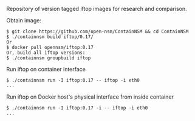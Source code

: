 Repository of version tagged iftop images for research and comparison.

Obtain image:
```
$ git clone https://github.com/open-nsm/ContainNSM && cd ContainNSM
$ ./containnsm build iftop/0.17/
Or
$ docker pull opennsm/iftop:0.17
Or, build all iftop versions:
$ ./containnsm groupbuild iftop
```

Run iftop on container interface
```
$ ./containnsm run -I iftop:0.17 -- iftop -i eth0
...
```

Run iftop on Docker host's physical interface from inside container
```
$ ./containnsm run -I iftop:0.17 -i -- iftop -i eth0
...
```

